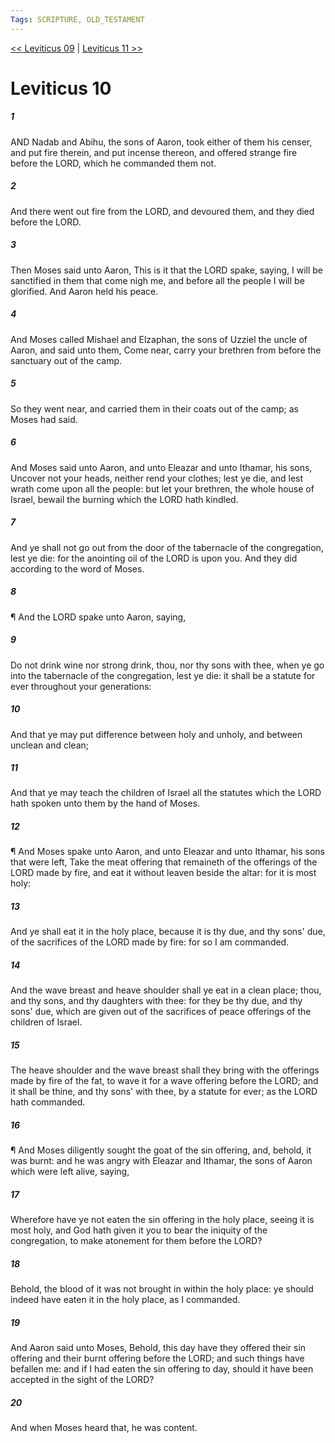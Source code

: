 ```yaml
---
Tags: SCRIPTURE, OLD_TESTAMENT
---
```


[<< Leviticus 09](OLD_TESTAMENT/03_Leviticus/Leviticus_09.md) | [Leviticus 11 >>](OLD_TESTAMENT/03_Leviticus/Leviticus_11.md)

# Leviticus 10

##### 1

AND Nadab and Abihu, the sons of Aaron, took either of them his censer, and put fire therein, and put incense thereon, and offered strange fire before the LORD, which he commanded them not.

##### 2

And there went out fire from the LORD, and devoured them, and they died before the LORD.

##### 3

Then Moses said unto Aaron, This is it that the LORD spake, saying, I will be sanctified in them that come nigh me, and before all the people I will be glorified. And Aaron held his peace.

##### 4

And Moses called Mishael and Elzaphan, the sons of Uzziel the uncle of Aaron, and said unto them, Come near, carry your brethren from before the sanctuary out of the camp.

##### 5

So they went near, and carried them in their coats out of the camp; as Moses had said.

##### 6

And Moses said unto Aaron, and unto Eleazar and unto Ithamar, his sons, Uncover not your heads, neither rend your clothes; lest ye die, and lest wrath come upon all the people: but let your brethren, the whole house of Israel, bewail the burning which the LORD hath kindled.

##### 7

And ye shall not go out from the door of the tabernacle of the congregation, lest ye die: for the anointing oil of the LORD is upon you. And they did according to the word of Moses.

##### 8

¶ And the LORD spake unto Aaron, saying,

##### 9

Do not drink wine nor strong drink, thou, nor thy sons with thee, when ye go into the tabernacle of the congregation, lest ye die: it shall be a statute for ever throughout your generations:

##### 10

And that ye may put difference between holy and unholy, and between unclean and clean;

##### 11

And that ye may teach the children of Israel all the statutes which the LORD hath spoken unto them by the hand of Moses.

##### 12

¶ And Moses spake unto Aaron, and unto Eleazar and unto Ithamar, his sons that were left, Take the meat offering that remaineth of the offerings of the LORD made by fire, and eat it without leaven beside the altar: for it is most holy:

##### 13

And ye shall eat it in the holy place, because it is thy due, and thy sons' due, of the sacrifices of the LORD made by fire: for so I am commanded.

##### 14

And the wave breast and heave shoulder shall ye eat in a clean place; thou, and thy sons, and thy daughters with thee: for they be thy due, and thy sons' due, which are given out of the sacrifices of peace offerings of the children of Israel.

##### 15

The heave shoulder and the wave breast shall they bring with the offerings made by fire of the fat, to wave it for a wave offering before the LORD; and it shall be thine, and thy sons' with thee, by a statute for ever; as the LORD hath commanded.

##### 16

¶ And Moses diligently sought the goat of the sin offering, and, behold, it was burnt: and he was angry with Eleazar and Ithamar, the sons of Aaron which were left alive, saying,

##### 17

Wherefore have ye not eaten the sin offering in the holy place, seeing it is most holy, and God hath given it you to bear the iniquity of the congregation, to make atonement for them before the LORD?

##### 18

Behold, the blood of it was not brought in within the holy place: ye should indeed have eaten it in the holy place, as I commanded.

##### 19

And Aaron said unto Moses, Behold, this day have they offered their sin offering and their burnt offering before the LORD; and such things have befallen me: and if I had eaten the sin offering to day, should it have been accepted in the sight of the LORD?

##### 20

And when Moses heard that, he was content.
